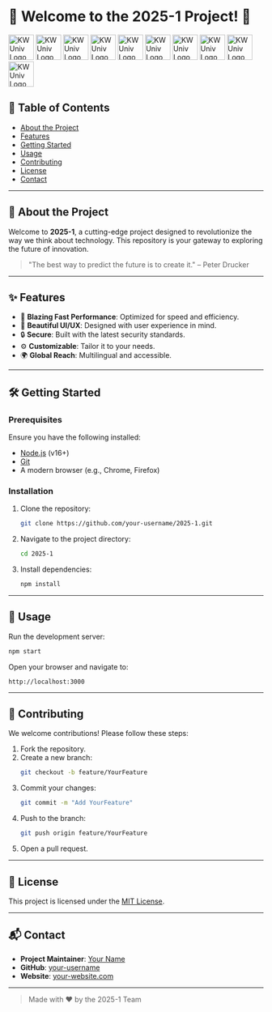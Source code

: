 # 🌟 Welcome to the 2025-1 Project! 🚀

<img src="https://upload.wikimedia.org/wikipedia/en/thumb/2/2f/Kwangwoon_University_logo.svg/1200px-Kwangwoon_University_logo.svg.png" alt="KW Univ Logo" width="50px" height="50px"> 
<img src="https://upload.wikimedia.org/wikipedia/en/thumb/2/2f/Kwangwoon_University_logo.svg/1200px-Kwangwoon_University_logo.svg.png" alt="KW Univ Logo" width="50px" height="50px"> 
<img src="https://upload.wikimedia.org/wikipedia/en/thumb/2/2f/Kwangwoon_University_logo.svg/1200px-Kwangwoon_University_logo.svg.png" alt="KW Univ Logo" width="50px" height="50px"> 
<img src="https://upload.wikimedia.org/wikipedia/en/thumb/2/2f/Kwangwoon_University_logo.svg/1200px-Kwangwoon_University_logo.svg.png" alt="KW Univ Logo" width="50px" height="50px"> 
<img src="https://upload.wikimedia.org/wikipedia/en/thumb/2/2f/Kwangwoon_University_logo.svg/1200px-Kwangwoon_University_logo.svg.png" alt="KW Univ Logo" width="50px" height="50px"> 
<img src="https://upload.wikimedia.org/wikipedia/en/thumb/2/2f/Kwangwoon_University_logo.svg/1200px-Kwangwoon_University_logo.svg.png" alt="KW Univ Logo" width="50px" height="50px"> 
<img src="https://upload.wikimedia.org/wikipedia/en/thumb/2/2f/Kwangwoon_University_logo.svg/1200px-Kwangwoon_University_logo.svg.png" alt="KW Univ Logo" width="50px" height="50px"> 
<img src="https://upload.wikimedia.org/wikipedia/en/thumb/2/2f/Kwangwoon_University_logo.svg/1200px-Kwangwoon_University_logo.svg.png" alt="KW Univ Logo" width="50px" height="50px"> 
<img src="https://upload.wikimedia.org/wikipedia/en/thumb/2/2f/Kwangwoon_University_logo.svg/1200px-Kwangwoon_University_logo.svg.png" alt="KW Univ Logo" width="50px" height="50px"> 
<img src="https://upload.wikimedia.org/wikipedia/en/thumb/2/2f/Kwangwoon_University_logo.svg/1200px-Kwangwoon_University_logo.svg.png" alt="KW Univ Logo" width="50px" height="50px"> 


## 📖 Table of Contents
- [About the Project](#about-the-project)
- [Features](#features)
- [Getting Started](#getting-started)
- [Usage](#usage)
- [Contributing](#contributing)
- [License](#license)
- [Contact](#contact)

---

## 🌟 About the Project

Welcome to **2025-1**, a cutting-edge project designed to revolutionize the way we think about technology. This repository is your gateway to exploring the future of innovation.

> "The best way to predict the future is to create it." – Peter Drucker

---

## ✨ Features

- 🚀 **Blazing Fast Performance**: Optimized for speed and efficiency.
- 🎨 **Beautiful UI/UX**: Designed with user experience in mind.
- 🔒 **Secure**: Built with the latest security standards.
- ⚙️ **Customizable**: Tailor it to your needs.
- 🌍 **Global Reach**: Multilingual and accessible.

---

## 🛠️ Getting Started

### Prerequisites
Ensure you have the following installed:
- [Node.js](https://nodejs.org/) (v16+)
- [Git](https://git-scm.com/)
- A modern browser (e.g., Chrome, Firefox)

### Installation
1. Clone the repository:
    ```bash
    git clone https://github.com/your-username/2025-1.git
    ```
2. Navigate to the project directory:
    ```bash
    cd 2025-1
    ```
3. Install dependencies:
    ```bash
    npm install
    ```

---

## 🚀 Usage

Run the development server:
```bash
npm start
```

Open your browser and navigate to:
```
http://localhost:3000
```

---

## 🤝 Contributing

We welcome contributions! Please follow these steps:
1. Fork the repository.
2. Create a new branch:
    ```bash
    git checkout -b feature/YourFeature
    ```
3. Commit your changes:
    ```bash
    git commit -m "Add YourFeature"
    ```
4. Push to the branch:
    ```bash
    git push origin feature/YourFeature
    ```
5. Open a pull request.

---

## 📜 License

This project is licensed under the [MIT License](LICENSE).

---

## 📬 Contact

- **Project Maintainer**: [Your Name](mailto:your.email@example.com)
- **GitHub**: [your-username](https://github.com/your-username)
- **Website**: [your-website.com](https://your-website.com)

---

> Made with ❤️ by the 2025-1 Team